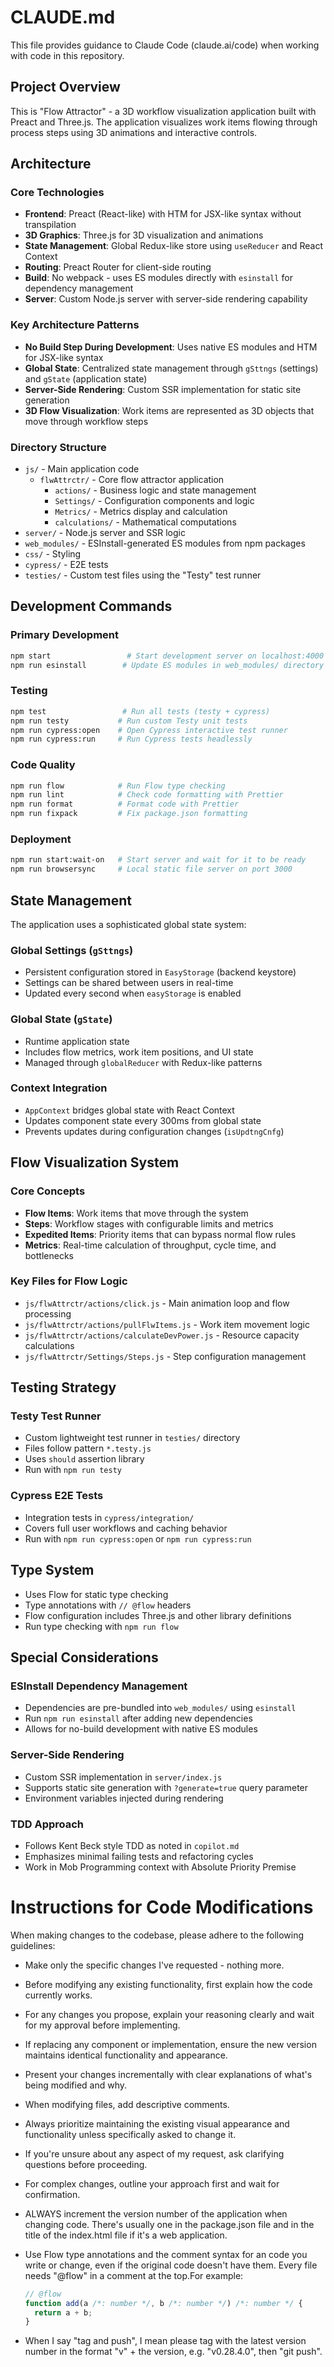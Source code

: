 # CLAUDE.md

This file provides guidance to Claude Code (claude.ai/code) when working with code in this repository.

## Project Overview

This is "Flow Attractor" - a 3D workflow visualization application built with Preact and Three.js. The application visualizes work items flowing through process steps using 3D animations and interactive controls.

## Architecture

### Core Technologies
- **Frontend**: Preact (React-like) with HTM for JSX-like syntax without transpilation
- **3D Graphics**: Three.js for 3D visualization and animations
- **State Management**: Global Redux-like store using `useReducer` and React Context
- **Routing**: Preact Router for client-side routing
- **Build**: No webpack - uses ES modules directly with `esinstall` for dependency management
- **Server**: Custom Node.js server with server-side rendering capability

### Key Architecture Patterns
- **No Build Step During Development**: Uses native ES modules and HTM for JSX-like syntax
- **Global State**: Centralized state management through `gSttngs` (settings) and `gState` (application state)
- **Server-Side Rendering**: Custom SSR implementation for static site generation
- **3D Flow Visualization**: Work items are represented as 3D objects that move through workflow steps

### Directory Structure
- `js/` - Main application code
  - `flwAttrctr/` - Core flow attractor application
    - `actions/` - Business logic and state management
    - `Settings/` - Configuration components and logic
    - `Metrics/` - Metrics display and calculation
    - `calculations/` - Mathematical computations
- `server/` - Node.js server and SSR logic
- `web_modules/` - ESInstall-generated ES modules from npm packages
- `css/` - Styling
- `cypress/` - E2E tests
- `testies/` - Custom test files using the "Testy" test runner

## Development Commands

### Primary Development
```bash
npm start                 # Start development server on localhost:4000
npm run esinstall        # Update ES modules in web_modules/ directory
```

### Testing
```bash
npm test                 # Run all tests (testy + cypress)
npm run testy           # Run custom Testy unit tests
npm run cypress:open    # Open Cypress interactive test runner
npm run cypress:run     # Run Cypress tests headlessly
```

### Code Quality
```bash
npm run flow            # Run Flow type checking
npm run lint            # Check code formatting with Prettier
npm run format          # Format code with Prettier
npm run fixpack         # Fix package.json formatting
```

### Deployment
```bash
npm run start:wait-on   # Start server and wait for it to be ready
npm run browsersync     # Local static file server on port 3000
```

## State Management

The application uses a sophisticated global state system:

### Global Settings (`gSttngs`)
- Persistent configuration stored in `EasyStorage` (backend keystore)
- Settings can be shared between users in real-time
- Updated every second when `easyStorage` is enabled

### Global State (`gState`) 
- Runtime application state
- Includes flow metrics, work item positions, and UI state
- Managed through `globalReducer` with Redux-like patterns

### Context Integration
- `AppContext` bridges global state with React Context
- Updates component state every 300ms from global state
- Prevents updates during configuration changes (`isUpdtngCnfg`)

## Flow Visualization System

### Core Concepts
- **Flow Items**: Work items that move through the system
- **Steps**: Workflow stages with configurable limits and metrics
- **Expedited Items**: Priority items that can bypass normal flow rules
- **Metrics**: Real-time calculation of throughput, cycle time, and bottlenecks

### Key Files for Flow Logic
- `js/flwAttrctr/actions/click.js` - Main animation loop and flow processing
- `js/flwAttrctr/actions/pullFlwItems.js` - Work item movement logic
- `js/flwAttrctr/actions/calculateDevPower.js` - Resource capacity calculations
- `js/flwAttrctr/Settings/Steps.js` - Step configuration management

## Testing Strategy

### Testy Test Runner
- Custom lightweight test runner in `testies/` directory
- Files follow pattern `*.testy.js`
- Uses `should` assertion library
- Run with `npm run testy`

### Cypress E2E Tests
- Integration tests in `cypress/integration/`
- Covers full user workflows and caching behavior
- Run with `npm run cypress:open` or `npm run cypress:run`

## Type System

- Uses Flow for static type checking
- Type annotations with `// @flow` headers
- Flow configuration includes Three.js and other library definitions
- Run type checking with `npm run flow`

## Special Considerations

### ESInstall Dependency Management
- Dependencies are pre-bundled into `web_modules/` using `esinstall`
- Run `npm run esinstall` after adding new dependencies
- Allows for no-build development with native ES modules

### Server-Side Rendering
- Custom SSR implementation in `server/index.js`
- Supports static site generation with `?generate=true` query parameter
- Environment variables injected during rendering

### TDD Approach
- Follows Kent Beck style TDD as noted in `copilot.md`
- Emphasizes minimal failing tests and refactoring cycles
- Work in Mob Programming context with Absolute Priority Premise

# Instructions for Code Modifications

When making changes to the codebase, please adhere to the following guidelines:

- Make only the specific changes I've requested - nothing more.
- Before modifying any existing functionality, first explain how the code currently works.
- For any changes you propose, explain your reasoning clearly and wait for my approval before implementing.
- If replacing any component or implementation, ensure the new version maintains identical functionality and appearance.
- Present your changes incrementally with clear explanations of what's being modified and why.
- When modifying files, add descriptive comments.
- Always prioritize maintaining the existing visual appearance and functionality unless specifically asked to change it.
- If you're unsure about any aspect of my request, ask clarifying questions before proceeding.
- For complex changes, outline your approach first and wait for confirmation.
- ALWAYS increment the version number of the application when changing code. There's usually one in the package.json file and in the title of the index.html file if it's a web application.
- Use Flow type annotations and the comment syntax for an code you write or change, even if the original code doesn't have them. Every file needs  "@flow" in a comment at the top.For example:

    ```javascript
    // @flow
    function add(a /*: number */, b /*: number */) /*: number */ {
      return a + b;
    }
    ```
- When I say "tag and push", I mean please tag with the latest version number in the format "v" + the version, e.g. "v0.28.4.0", then "git push".
